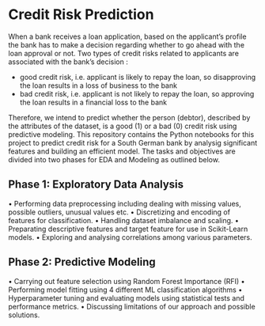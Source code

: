 # Credit Risk Prediction
When a bank receives a loan application, based on the applicant’s profile the bank has to make a decision regarding whether to go ahead with the loan approval or not. Two types of credit risks related to applicants are associated with the bank’s decision :
- good credit risk, i.e. applicant is likely to repay the loan, so disapproving the loan results in a loss of business to the bank
- bad credit risk, i.e. applicant is not likely to repay the loan, so approving the loan results in a financial loss to the bank

Therefore, we intend to predict whether the person (debtor), described by the attributes of the dataset, is a good (1) or a bad (0) credit risk using predictive modeling. This repository contains the Python notebooks for this project to predict credit risk for a South German bank by analysig significant features and building an efficient model. The tasks and objectives are divided into two phases for EDA and Modeling as outlined below.

## Phase 1: Exploratory Data Analysis
• Performing data preprocessing including dealing with missing values, possible outliers, unusual values etc.
• Discretizing and encoding of features for classification.
• Handling dataset imbalance and scaling.
• Preparating descriptive features and target feature for use in Scikit-Learn models.
• Exploring and analysing correlations among various parameters.

## Phase 2: Predictive Modeling
• Carrying out feature selection using Random Forest Importance (RFI)
• Performing model fitting using 4 different ML classification algorithms
• Hyperparameter tuning and evaluating models using statistical tests and performance metrics.
• Discussing limitations of our approach and possible solutions.
